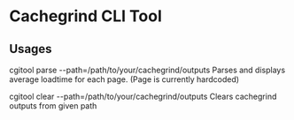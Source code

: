 # Cachegrind CLI Tool
## Usages
cgitool parse --path=/path/to/your/cachegrind/outputs
Parses and displays average loadtime for each page.
(Page is currently hardcoded)

cgitool clear --path=/path/to/your/cachegrind/outputs
Clears cachegrind outputs from given path
